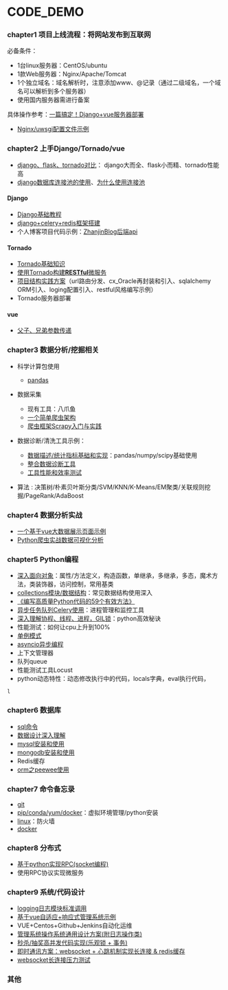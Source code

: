 # CODE_DEMO

### chapter1 项目上线流程：将网站发布到互联网
必备条件：
+ 1台linux服务器：CentOS/ubuntu
+ 1款Web服务器：Nginx/Apache/Tomcat
+ 1个独立域名：域名解析时，注意添加www、@记录（通过二级域名，一个域名可以解析到多个服务器）
+ 使用国内服务器需进行备案

具体操作参考：[一篇搞定！Django+vue服务器部署](./chapter1/chapter1.md)
+ [Nginx/uwsgi配置文件示例](./chapter1/config.md)

### chapter2 上手Django/Tornado/vue
+ [django、flask、tornado对比](https://www.imooc.com/article/24759)： django大而全、flask小而精、tornado性能高
+ [django数据库连接池的使用](https://pypi.org/project/django-db-connection-pool/)、[为什么使用连接池](https://www.cnblogs.com/sharpest/p/6240475.html)
#### Django
+ [Django基础教程](https://code.ziqiangxuetang.com/django/django-queryset-advance.html)
+ [django+celery+redis框架搭建](https://www.jianshu.com/p/61e573611a06?tdsourcetag=s_pcqq_aiomsg)
+ 个人博客项目代码示例：[ZhanjinBlog后端api](https://github.com/caizhanjin/zhanjinblog_api)

#### Tornado
+ [Tornado基础知识](./chapter2/basics.md)
+ [使用Tornado构建**RESTful**微服务](./chapter2/RESTful.md)
+ [项目结构实践方案](https://github.com/caizhanjin/tornado_framework)（url路由分发、cx_Oracle再封装和引入、sqlalchemy ORM引入、loging配置引入、restful风格编写示例）
+ Tornado服务器部署

#### vue
+ [父子、兄弟参数传递](./chapter2/basics.md)
 
### chapter3 数据分析/挖掘相关
+ 科学计算包使用
    + [pandas](./chapter3/pandas.md) 

+ 数据采集
    + 现有工具：八爪鱼
    + [一个简单爬虫架构](chapter3/simple_spider/simple_spider.md)
    + [爬虫框架Scrapy入门与实践](chapter3/scrapy_basic/scrapy_basic.md)

+ 数据诊断/清洗工具示例：
    + [数据描述/统计指标基础和实现](./chapter3/data_dumps/data_dumps.py)：pandas/numpy/scipy基础使用
    + [整合数据诊断工具](./chapter3/data_dumps/wrap_up.py)
    + [工具性能和效率测试](./chapter3/data_dumps/wrap_up_with_time.py)

+ 算法 : 决策树/朴素贝叶斯分类/SVM/KNN/K-Means/EM聚类/关联规则挖掘/PageRank/AdaBoost

### chapter4 数据分析实战
+ [一个基于vue大数据展示页面示例](./chapter4/data_show_vue/data_show_vue.md)
+ [Python爬虫实战数据可视化分析](./chapter4/spider_and_show/spider_and_show.md)

### chapter5 Python编程
+ [深入面向对象](./chapter5/OO.md)：属性/方法定义，构造函数，单继承，多继承，多态，魔术方法，类装饰器，访问控制，常用基类
+ [collections模块/数据结构](./chapter5/collections.md)：常见数据结构使用深入
+ [《编写高质量Python代码的59个有效方法》](./chapter5/code_advise/code_advise.md)
+ [异步任务队列Celery使用](./chapter5/celery/celery.md)：进程管理和监控工具
+ [深入理解协程、线程、进程，GIL锁](./chapter5/gil/gil.md)：python高效秘诀
+ 性能测试：如何让cpu上升到100%
+ [单例模式](https://www.cnblogs.com/huchong/p/8244279.html#_lab2_1_3)
+ [asyncio异步编程](https://www.cnblogs.com/zhangyafei/p/13302982.html)
+ 上下文管理器
+ 队列queue
+ 性能测试工具Locust
+ python动态特性：动态修改执行中的代码，locals字典，eval执行代码， 
``` 
l
```

### chapter6 数据库
+ [sql命令](./chapter6/sql.md)
+ [数据设计深入理解](./chapter6/db_design.md)
+ [mysql安装和使用](./chapter6/mongodb.md)
+ [mongodb安装和使用](./chapter6/mongodb.md)
+ Redis缓存
+ [orm之peewee使用](https://www.cnblogs.com/miaojiyao/articles/5217757.html)

### chapter7 命令备忘录
+ [git](./chapter7/git.md)
+ [pip/conda/yum/docker](./chapter7/packages.md)：虚拟环境管理/python安装
+ [linux](./chapter7/linux.md)：防火墙
+ [docker](./chapter7/docker.md)

### chapter8 分布式
+ [基于python实现RPC(socket编程)](./chapter8/rpc/rpc.md)
+ 使用RPC协议实现微服务

### chapter9 系统/代码设计
+ [logging日志模块标准调用](./chapter9/logging.md)
+ [基于vue自适应+响应式管理系统示例](./chapter9/data_borad/data_borad.md)
+ VUE+Centos+Github+Jenkins自动化运维
+ [管理系统操作系统通用设计方案(附日志操作类)](./chapter9/log_operation.md)
+ [秒杀/抽奖高并发代码实现(乐观锁 + 事务)](./chapter9/seckill/seckill.py)
+ [即时通讯方案：websocket + 心跳机制实现长连接 & redis缓存](./chapter9/chat/chat.md)
+ [websocket长连接压力测试](https://www.cnblogs.com/devtest/p/9966465.html)

### 其他

